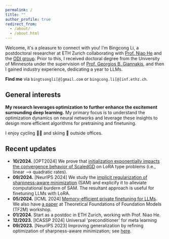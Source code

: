 ```yaml
---
permalink: /
title: ""
author_profile: true
redirect_from: 
  - /about/
  - /about.html
---
```

Welcome, it's a pleasure to connect with you! I'm Bingcong Li, a postdoctoral researcher at ETH Zurich collaborating with [Prof. Niao He](https://odi.inf.ethz.ch/niaohe) and the [ODI group](https://odi.inf.ethz.ch/). Prior to this, I received doctoral degree from the University of Minnesota under the supervision of [Prof. Georgios B. Giannakis](https://sites.google.com/umn.edu/giannakis/home), and then I gained industry experience, dedicating a year to LLMs.


**Find me** via `bingtsongli[@]gmail.com` or `bingcong.li[@]inf.ethz.ch`.


General interests
-----------

**My research leverages optimization to further enhance the excitement surrounding deep learning.** My primary focus is to understand the optimization dynamics on neural networks and leverage these insights to design more efficient algorithms for pretraining and finetuning.

I enjoy cycling 🚴🏻 and skiing 🎿 outside offices.



Recent updates
-----------
- **10/2024.** [OPT2024] We prove that [initialization exponentially impacts the convergence behavior of ScaledGD](https://arxiv.org/abs/2410.18965) on LoRA type problems (i.e., linear --> quadratic rates). 
- **09/2024.** [NeurIPS 2024] We study the [implicit regularization of sharpness-aware minimization](https://arxiv.org/abs/2410.14802) (SAM) and explicify it to alleviate computational burdern of SAM. The resultant approach is useful for finetuning LLMs with LoRA.
- **05/2024.** [ICML 2024] [Memory-efficient private finetuning for LLMs](https://arxiv.org/pdf/2310.09639). We also have [a paper](https://openreview.net/pdf?id=chI7jvNkwK) at Theoretical Foundations of Foundation Models (TF2M) workshop. 
- **01/2024.** Start as a postdoc in ETH Zurich, working with Prof. Niao He. 
- **12/2023.** [ICASSP 2024] Universal 'preconditioner' for meta learning
- **09/2023.** [NeurIPS 2023] Improving generalization by refining optimization of sharpness-aware minimization; see [here](https://arxiv.org/abs/2309.15639).
